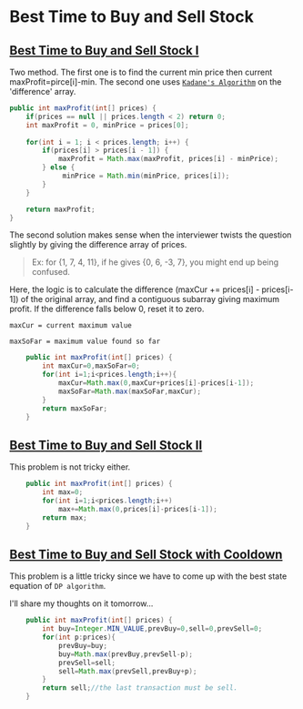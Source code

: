 # Best Time to Buy and Sell Stock

## [Best Time to Buy and Sell Stock I](https://leetcode.com/problems/best-time-to-buy-and-sell-stock/)

Two method. The first one is to find the current min price then current maxProfit=pirce[i]-min. The second one uses [`Kadane's Algorithm`](https://en.wikipedia.org/wiki/Maximum_subarray_problem) on the 'difference' array.

```java
public int maxProfit(int[] prices) {
    if(prices == null || prices.length < 2) return 0;      
    int maxProfit = 0, minPrice = prices[0];
    
    for(int i = 1; i < prices.length; i++) {
        if(prices[i] > prices[i - 1]) {
            maxProfit = Math.max(maxProfit, prices[i] - minPrice);       
        } else {
             minPrice = Math.min(minPrice, prices[i]);
        }
    }

    return maxProfit;
}
```

The second solution makes sense when the interviewer twists the question slightly by giving the difference array of prices.

>Ex: for {1, 7, 4, 11}, if he gives {0, 6, -3, 7}, you might end up being confused.

Here, the logic is to calculate the difference (maxCur += prices[i] - prices[i-1]) of the original array, and find a contiguous subarray giving maximum profit. If the difference falls below 0, reset it to zero.

`maxCur = current maximum value`

`maxSoFar = maximum value found so far`

```java
	public int maxProfit(int[] prices) {
        int maxCur=0,maxSoFar=0;
        for(int i=1;i<prices.length;i++){
            maxCur=Math.max(0,maxCur+prices[i]-prices[i-1]);
            maxSoFar=Math.max(maxSoFar,maxCur);
        }
        return maxSoFar;
    }
```

## [Best Time to Buy and Sell Stock II](https://leetcode.com/problems/best-time-to-buy-and-sell-stock-ii/)

This problem is not tricky either.

```java
	public int maxProfit(int[] prices) {
        int max=0;
        for(int i=1;i<prices.length;i++)
            max+=Math.max(0,prices[i]-prices[i-1]);
        return max;
    }
```

## [Best Time to Buy and Sell Stock with Cooldown](https://leetcode.com/problems/best-time-to-buy-and-sell-stock-with-cooldown/)

This problem is a little tricky since we have to come up with the best state equation of `DP algorithm`.

I'll share my thoughts on it tomorrow...



```java
	public int maxProfit(int[] prices) {
        int buy=Integer.MIN_VALUE,prevBuy=0,sell=0,prevSell=0;
        for(int p:prices){
            prevBuy=buy;
            buy=Math.max(prevBuy,prevSell-p);
            prevSell=sell;
            sell=Math.max(prevSell,prevBuy+p);
        }
        return sell;//the last transaction must be sell.
    }
```




